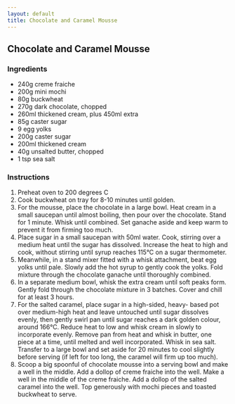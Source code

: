 ```yaml
---
layout: default
title: Chocolate and Caramel Mousse
---
```


## Chocolate and Caramel Mousse

### Ingredients
- 240g creme fraiche
- 200g mini mochi 
- 80g buckwheat
- 270g dark chocolate, chopped
- 260ml thickened cream, plus 450ml extra
- 85g caster sugar
- 9 egg yolks
- 200g caster sugar
- 200ml thickened cream
- 40g unsalted butter, chopped
- 1 tsp sea salt

### Instructions
1. Preheat oven to 200 degrees C
2. Cook buckwheat on tray for 8-10 minutes until golden.
3. For the mousse, place the chocolate in a large bowl. Heat cream in a small saucepan until almost boiling, then pour over the chocolate. Stand for 1 minute. Whisk until combined. Set ganache aside and keep warm to prevent it from firming too much.
4. Place sugar in a small saucepan with 50ml water. Cook, stirring over a medium heat until the sugar has dissolved. Increase the heat to high and cook, without stirring until syrup reaches 115°C on a sugar thermometer.
5. Meanwhile, in a stand mixer fitted with a whisk attachment, beat egg yolks until pale. Slowly add the hot syrup to gently cook the yolks. Fold mixture through the chocolate ganache until thoroughly combined.
6. In a separate medium bowl, whisk the extra cream until soft peaks form. Gently fold through the chocolate mixture in 3 batches. Cover and chill for at least 3 hours.
7. For the salted caramel, place sugar in a high-sided, heavy- based pot over medium-high heat and leave untouched until sugar dissolves evenly, then gently swirl pan until sugar reaches a dark golden colour, around 166°C. Reduce heat to low and whisk cream in slowly to incorporate evenly. Remove pan from heat and whisk in butter, one piece at a time, until melted and well incorporated. Whisk in sea salt. Transfer to a large bowl and set aside for 20 minutes to cool slightly before serving (if left for too long, the caramel will firm up too much).
8. Scoop a big spoonful of chocolate mousse into a serving bowl and make a well in the middle. Add a dollop of creme fraiche into the well. Make a well in the middle of the creme fraiche. Add a dollop of the salted caramel into the well. Top generously with mochi pieces and toasted buckwheat to serve.
